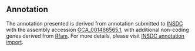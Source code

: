 

Annotation
----------

The annotation presented is derived from annotation submitted to
[INSDC](http://www.insdc.org) with the assembly accession
[GCA\_001466565.1](http://www.ebi.ac.uk/ena/data/view/GCA_001466565.1),
with additional non-coding genes derived from
[Rfam](http://rfam.xfam.org/). For more details, please visit [INSDC
annotation
import](http://ensemblgenomes.org/info/data/insdc_annotation).

